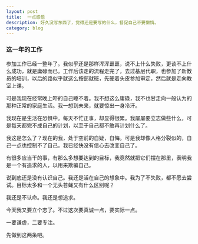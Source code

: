 ```yaml
---
layout: post
title:  一点感悟
description: 好久没写东西了，觉得还是要写的什么，督促自己不要懒惰。
category: blog
---
```


### 这一年的工作

参加工作已经一整年了。我似乎还是那样浑浑噩噩，说不上什么失败，更谈不上什么成功，就是庸碌而已。工作后该走的流程走完了，去过基层代职，也参加了新教员的培训，以后的路似乎就这么按部就班，先硬着头皮参加审定，然后就是走向教室上课。

可是我现在经常晚上吓的自己睡不着。我不想这么庸碌，我不也甘走向一般认为的那种正常的家庭生活。我一想到未来，就要惊出一身冷汗。

我现在是生活在恐惧中。每天不忙正事，却显得很累。我屡屡要立志做些什么，可是每天都完不成自己的计划，以至于自己都不敢再计划什么了。

我这是怎么了？现在的我，处于空前的自疑，自悔。可是我却像人格分裂似的，自己一点也控制不了自己。我已经快没有信心去改变自己了。

有很多应当干的事，有那么多想要达到的目标，我竟然就把它们摆在那里，表明我是一个有追求的人，以用来欺骗自己。

说到底还是没有认识自己。我还是活在自己的想象中。我为了不失败，都不愿去尝试。目标太多和一个无头苍蝇又有什么区别呢？

我还是不认命。我还是想追求。

今天我又要立个志了。不过这次要真诚一点，要实际一点。

一要谦虚，二要专注。

先做到这两条吧。




